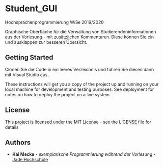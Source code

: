 # Student_GUI

Hochsprachenprogrammierung WiSe 2019/2020

Graphische Oberfläche für die Verwaltung von Studierendeninformationen aus der Vorlesung - mit zusätzlichen Kommentaren. Diese können Sie ein und ausklappen zur besseren Übersicht.

## Getting Started

Clonen Sie die Code in ein leeres Verzeichnis und führen Sie diesen dann mit Visual Studio aus.

These instructions will get you a copy of the project up and running on your local machine for development and testing purposes. See deployment for notes on how to deploy the project on a live system.

## License

This project is licensed under the MIT License - see the [LICENSE](LICENSE) file for details

## Authors

* **Kai Mecke** - *exemplarische Programmierung während der Vorlesung* - [Jade Hochschule](https://jade-hs.de)

